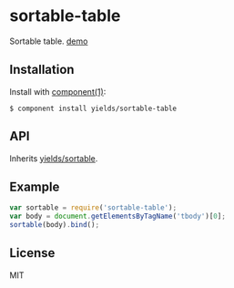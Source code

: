 
# sortable-table

  Sortable table. [demo](http://yields.github.io/sortable-table/index.html)

## Installation

  Install with [component(1)](http://component.io):

    $ component install yields/sortable-table

## API

Inherits [yields/sortable](https://github.com/yields/sortable).

## Example

```js
var sortable = require('sortable-table');
var body = document.getElementsByTagName('tbody')[0];
sortable(body).bind();
```

## License

  MIT
